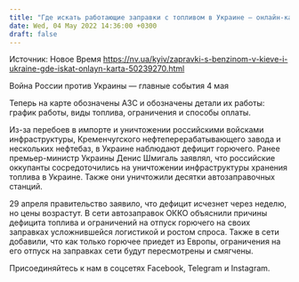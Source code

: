 ```yaml
---
title: "Где искать работающие заправки с топливом в Украине — онлайн-карта"
date: Wed, 04 May 2022 14:36:00 +0300
draft: false
---
```

Источник: Новое Время https://nv.ua/kyiv/zapravki-s-benzinom-v-kieve-i-ukraine-gde-iskat-onlayn-karta-50239270.html


Война России против Украины — главные события 4 мая

Теперь на карте обозначены АЗС и обозначены детали их работы: график работы, виды топлива, ограничения и способы оплаты.

Из-за перебоев в импорте и уничтожении российскими войсками инфраструктуры, Кременчугского нефтеперерабатывающего завода и нескольких нефтебаз, в Украине наблюдают дефицит горючего. Ранее премьер-министр Украины Денис Шмигаль заявлял, что российские оккупанты сосредоточились на уничтожении инфраструктуры хранения топлива в Украине. Также они уничтожили десятки автозаправочных станций.

 29 апреля правительство заявило, что дефицит исчезнет через неделю, но цены возрастут. В сети автозаправок ОККО объяснили причины дефицита топлива и ограничений на отпуск горючего на своих заправках усложнившейся логистикой и ростом спроса. Также в сети добавили, что как только горючее приедет из Европы, ограничения на его отпуск на заправках сети будут пересмотрены и смягчены.

Присоединяйтесь к нам в соцсетях Facebook, Telegram и Instagram.
